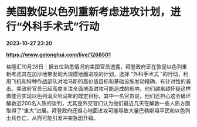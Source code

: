 # 美国敦促以色列重新考虑进攻计划，进行“外科手术式”行动

**2023-10-27 23:20**

**https://www.gelonghui.com/live/1268501**

格隆汇10月28日｜据五位熟悉情况的美国官员透露，拜登政府正在敦促以色列重新考虑其在加沙地带发动大规模地面进攻的计划，选择 "外科手术式 "的行动，利用飞机和特种作战部队对哈马斯的高价值目标和基础设施发动精确、有针对性的袭击。美政府官员已经高度关注全面地面进攻可能造成的影响，他们越来越怀疑这样做能否实现以色列消灭哈马斯的既定目标。其中一名官员说，他们还担心这会破坏解救近200名人质的谈判，尤其是外交官们认为他们最近几天在解救一些人质方面取得了“重大”进展。拜登政府还担心地面进攻可能导致大量巴勒斯坦平民和以色列士兵伤亡，从而可能引发冲突急剧升级。